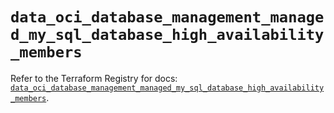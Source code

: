 # `data_oci_database_management_managed_my_sql_database_high_availability_members`

Refer to the Terraform Registry for docs: [`data_oci_database_management_managed_my_sql_database_high_availability_members`](https://registry.terraform.io/providers/hashicorp/oci/7.19.0/docs/data-sources/database_management_managed_my_sql_database_high_availability_members).
